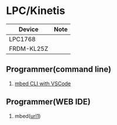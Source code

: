 # LPC/Kinetis

| Device           |  Note                          |
|------------------|------------------------------ |
| LPC1768     |   |
| FRDM-KL25Z     |   |

## Programmer(command line)
1. [mbed CLI with VSCode](https://os.mbed.com/users/ytsuboi/notebook/ja-setup-mbed-cli-on-windows/)

## Programmer(WEB IDE)
1.  mbed([url1](https://os.mbed.com/platforms/mbed-LPC1768/))

